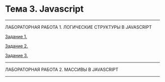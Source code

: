 # Тема 3. Javascript
------------------------------------

ЛАБОРАТОРНАЯ РАБОТА 1. ЛОГИЧЕСКИЕ СТРУКТУРЫ В JAVASCRIPT

[Задание 1.]()

[Задание 2.]()

[Задание 3.]()

------------------------------------

ЛАБОРАТОРНАЯ РАБОТА 2. МАССИВЫ В JAVASCRIPT

[]()

[]()

[]()

-----------------------------------

